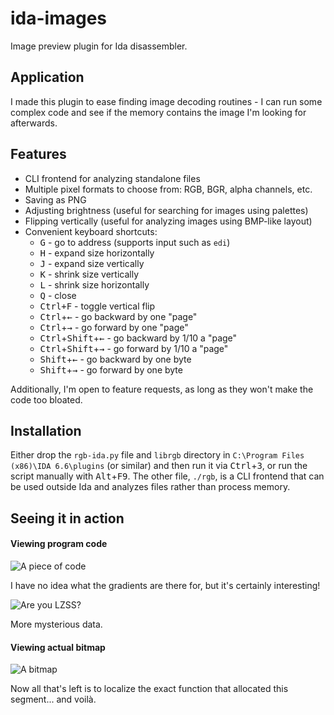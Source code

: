 # ida-images
Image preview plugin for Ida disassembler.

## Application

I made this plugin to ease finding image decoding routines - I can run some
complex code and see if the memory contains the image I'm looking for
afterwards.

## Features

- CLI frontend for analyzing standalone files
- Multiple pixel formats to choose from: RGB, BGR, alpha channels, etc.
- Saving as PNG
- Adjusting brightness (useful for searching for images using palettes)
- Flipping vertically (useful for analyzing images using BMP-like layout)
- Convenient keyboard shortcuts:
    - <kbd>G</kbd> - go to address (supports input such as `edi`)
	- <kbd>H</kbd> - expand size horizontally
	- <kbd>J</kbd> - expand size vertically
	- <kbd>K</kbd> - shrink size vertically
	- <kbd>L</kbd> - shrink size horizontally
    - <kbd>Q</kbd> - close
    - <kbd>Ctrl+F</kbd> - toggle vertical flip
    - <kbd>Ctrl</kbd>+<kbd>&larr;</kbd> - go backward by one "page"
    - <kbd>Ctrl</kbd>+<kbd>&rarr;</kbd> - go forward by one "page"
    - <kbd>Ctrl</kbd>+<kbd>Shift</kbd>+<kbd>&larr;</kbd> - go backward by 1/10 a "page"
    - <kbd>Ctrl</kbd>+<kbd>Shift</kbd>+<kbd>&rarr;</kbd> - go forward by 1/10 a "page"
    - <kbd>Shift</kbd>+<kbd>&larr;</kbd> - go backward by one byte
    - <kbd>Shift</kbd>+<kbd>&rarr;</kbd> - go forward by one byte

Additionally, I'm open to feature requests, as long as they won't make the code
too bloated.

## Installation

Either drop the `rgb-ida.py` file and `librgb` directory in `C:\Program Files
(x86)\IDA 6.6\plugins` (or similar) and then run it via
<kbd>Ctrl</kbd>+<kbd>3</kbd>, or run the script manually with
<kbd>Alt</kbd>+<kbd>F9</kbd>. The other file, `./rgb`, is a CLI frontend that
can be used outside Ida and analyzes files rather than process memory.

## Seeing it in action

#### Viewing program code

![A piece of code](https://cloud.githubusercontent.com/assets/1045476/10188909/5caf5f88-6763-11e5-9398-eae1df05b941.png)

I have no idea what the gradients are there for, but it's certainly
interesting!

![Are you LZSS?](https://cloud.githubusercontent.com/assets/1045476/10188952/9f488f36-6763-11e5-91cf-76fd63d47c0d.png)

More mysterious data.

#### Viewing actual bitmap

![A bitmap](https://cloud.githubusercontent.com/assets/1045476/10188916/65e391be-6763-11e5-8388-967cde0c7c6e.png)

Now all that's left is to localize the exact function that allocated this
segment... and voilà.
